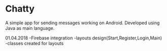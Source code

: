 # Chatty
A simple app for sending messages working on Android. Developed using Java as main language.

01.04.2018
-Firebase integration
-layouts design(Start,Register,Login,Main)
-classes created for layouts
